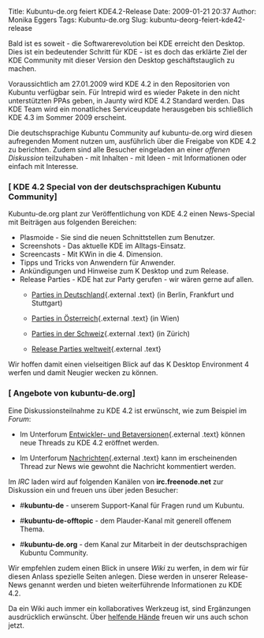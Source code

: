 Title: Kubuntu-de.org feiert KDE4.2-Release
Date: 2009-01-21 20:37
Author: Monika Eggers
Tags: Kubuntu-de.org
Slug: kubuntu-deorg-feiert-kde42-release

Bald ist es soweit - die Softwarerevolution bei KDE erreicht den
Desktop. Dies ist ein bedeutender Schritt für KDE - ist es doch das
erklärte Ziel der KDE Community mit dieser Version den Desktop
geschäftstauglich zu machen.  

Voraussichtlich am 27.01.2009 wird KDE 4.2 in den Repositorien von
Kubuntu verfügbar sein. Für Intrepid wird es wieder Pakete in den nicht
unterstützten PPAs geben, in Jaunty wird KDE 4.2 Standard werden. Das
KDE Team wird ein monatliches Serviceupdate herausgeben bis schließlich
KDE 4.3 im Sommer 2009 erscheint.


Die deutschsprachige Kubuntu Community auf kubuntu-de.org wird diesen
aufregenden Moment nutzen um, ausführlich über die Freigabe von KDE 4.2
zu berichten. Zudem sind alle Besucher eingeladen an einer *offenen
Diskussion* teilzuhaben - mit Inhalten - mit Ideen - mit Informationen
oder einfach mit Interesse.


<!--break--><!--break-->

  

### [ KDE 4.2 Special von der deutschsprachigen Kubuntu Community]


Kubuntu-de.org plant zur Veröffentlichung von KDE 4.2 einen News-Special
mit Beiträgen aus folgenden Bereichen:


<ul>


<li>
Plasmoide - Sie sind die neuen Schnittstellen zum Benutzer.



</li>


<li>
Screenshots - Das aktuelle KDE im Alltags-Einsatz.



</li>


<li>
Screencasts - Mit KWin in die 4. Dimension.



</li>


<li>
Tipps und Tricks von Anwendern für Anwender.



</li>


<li>
Ankündigungen und Hinweise zum K Desktop und zum Release.



</li>


<li>
Release Parties - KDE hat zur Party gerufen - wir wären gerne auf allen.

</li>

-   [Parties in
    Deutschland](http://techbase.kde.org/Events/KDE42ReleaseParties#Germany "http://techbase.kde.org/Events/KDE42ReleaseParties#Germany"){.external
    .text} (in Berlin, Frankfurt und Stuttgart)
    
    
-   [Parties in
    Österreich](http://techbase.kde.org/Events/KDE42ReleaseParties#Austria "http://techbase.kde.org/Events/KDE42ReleaseParties#Austria"){.external
    .text} (in Wien)
    
    
-   [Parties in der
    Schweiz](http://techbase.kde.org/Events/KDE42ReleaseParties#Switzerland "http://techbase.kde.org/Events/KDE42ReleaseParties#Switzerland"){.external
    .text} (in Zürich)
    
    
-   [Release Parties
    weltweit](http://techbase.kde.org/Events/KDE42ReleaseParties "http://techbase.kde.org/Events/KDE42ReleaseParties"){.external
    .text}
    
    



</ul>

Wir hoffen damit einen vielseitigen Blick auf das K Desktop Environment
4 werfen und damit Neugier wecken zu können.


  

### [ Angebote von kubuntu-de.org]


Eine Diskussionsteilnahme zu KDE 4.2 ist erwünscht, wie zum Beispiel im
*Forum*:


-   Im Unterforum [Entwickler- und
    Betaversionen](http://forum.kubuntu-de.org/index.php?board=22.0 "http://forum.kubuntu-de.org/index.php?board=22.0"){.external
    .text} können neue Threads zu KDE 4.2 eröffnet werden.
    
    
-   Im Unterforum
    [Nachrichten](http://forum.kubuntu-de.org/index.php?board=1.0 "http://forum.kubuntu-de.org/index.php?board=1.0"){.external
    .text} kann im erscheinenden Thread zur News wie gewohnt die
    Nachricht kommentiert werden.
    
    


Im *IRC* laden wird auf folgenden Kanälen von **irc.freenode.net** zur
Diskussion ein und freuen uns über jeden Besucher:


-   \#**kubuntu-de** - unserem Support-Kanal für Fragen rund um Kubuntu.
    
    
-   \#**kubuntu-de-offtopic** - dem Plauder-Kanal mit generell offenem
    Thema.
    
    
-   \#**kubuntu-de.org** - dem Kanal zur Mitarbeit in der
    deutschsprachigen Kubuntu Community.
    
    


Wir empfehlen zudem einen Blick in unsere *Wiki* zu werfen, in dem wir
für diesen Anlass spezielle Seiten anlegen. Diese werden in unserer
Release-News genannt werden und bieten weiterführende Informationen zu
KDE 4.2.  

Da ein Wiki auch immer ein kollaboratives Werkzeug ist, sind Ergänzungen
ausdrücklich erwünscht. Über [helfende
Hände](http://wiki.kubuntu-de.org/Team:Redaktion "http://wiki.kubuntu-de.org/Team:Redaktion") freuen wir uns auch schon jetzt.



